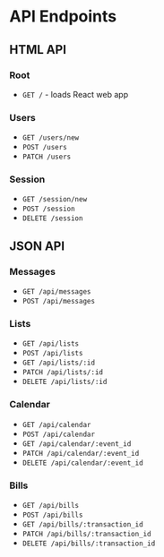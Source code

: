 # API Endpoints

## HTML API

### Root

- `GET /` - loads React web app

### Users

- `GET /users/new`
- `POST /users`
- `PATCH /users`

### Session

- `GET /session/new`
- `POST /session`
- `DELETE /session`

## JSON API

### Messages

- `GET /api/messages`
- `POST /api/messages`


### Lists

- `GET /api/lists`
- `POST /api/lists`
- `GET /api/lists/:id`
- `PATCH /api/lists/:id`
- `DELETE /api/lists/:id`

### Calendar

- `GET /api/calendar`
- `POST /api/calendar`
- `GET /api/calendar/:event_id`
- `PATCH /api/calendar/:event_id`
- `DELETE /api/calendar/:event_id`

### Bills

- `GET /api/bills`
- `POST /api/bills`
- `GET /api/bills/:transaction_id`
- `PATCH /api/bills/:transaction_id`
- `DELETE /api/bills/:transaction_id`
